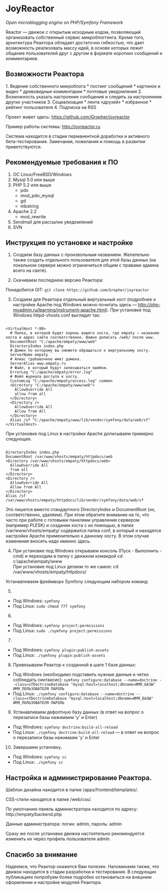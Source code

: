 JoyReactor
==========

*Open microblogging engine on PHP/Symfony Framework*


Reactor — движок с открытым исходным кодом, позволяющий организовать собственный сервис микроблоггинга. Кроме того, архитектура Реактора обладает достаточно гибкостью, что дает возможность реализовать массу идей, в основе которых лежит общение пользователей друг с другом в формате коротких сообщений и комментариев.

## Возможности Реактора

1. Ведение собственного микроблога 
    * постинг сообщений
    * картинок и видео
    * древовидные комментарии
    * почтовые уведомления
2. Возможность указать настроение сообщения и следить за настроением других участников
3. Социализация 
    * лента «друзей»
    * избранное
    * рейтинг пользователя
4. Подписка на RSS

Проект живет здесь: https://github.com/Gropher/joyreactor

Пример работы системы: http://joyreactor.ru

Система находится в стадии перманентной доработки и активного бета-тестирования. Замечания, пожелания и помощь в развитии приветствуются.


## Рекомендуемые требования к ПО

1. ОС Linux/FreeBSD/Windows
2. Mysql 5.0 или выше
3. PHP 5.2 или выше
    * pdo
    * mod_pdo_mysql
    * gd
    * mbstring
4. Apache 2.2
    * mod_rewrite
5. Sendmail для рассылки уведомлений
6. SVN


## Инструкция по установке и настройке

1. Создаем базу данных с произвольным названием. Желательно также создать отдельного пользователя для этой базы данных (на локальном сервере можно ограничиться общим с правами админа всего на свете).

2. Скачиваем последнюю версию Реактора:

Понадобится GIT: `git clone https://github.com/Gropher/joyreactor`

3. Создаем для Реактора отдельный виртуальный хост (подробнее о настройке Apache под Windows можно почитать здесь — http://php-myadmin.ru/learning/instrument-apache.html). При установке под Windows httpd-vhosts.conf выглядит так:

```

<VirtualHost *:80>
  # Папка, в которой будет корень вашего хоста, где empaty — название хоста и адрес сайта соответственно. Важно дописать /web/ после www.
  DocumentRoot "C:/apache/empaty/www/web"
  DirectoryIndex index.php
  # Домен по которому вы сможете обращаться к виртуальному хосту.
  ServerName empaty
  # Алиас (добавочное имя) домена.
  ServerAlias www.empaty.ru
  # Файл, в который будут записываться ошибки.
  ErrorLog "C:/apache/empaty/error.log"
  # Файл журнала доступа к хосту.
  CustomLog "C:/apache/empaty/access.log" common
  <Directory "C:/apache/empaty/www/web">
    AllowOverride All
    allow from all
  </Directory>
  <Directory />
    AllowOverride All
    Allow from All
  </Directory>
  Alias /sf "C:/apache/empaty/www/lib/vendor/symfony/data/web/sf"
</VirtualHost>
```

При установке под Linux в настройки Apache дописываем примерно следующее.

```

DirectoryIndex index.php
DocumentRoot /var/www/vhosts/empaty/httpdocs/web
<Directory /var/www/vhosts/empaty/httpdocs/web>
  AllowOverride All
  from all
</Directory>
<Directory />
  AllowOverride All
  Allow from All
</Directory>
Alias /sf /var/www/vhosts/empaty/httpdocs/lib/vendor/symfony/data/web/sf
```

Это пишется вместо стандартного DirectoryIndex и DocumentRoot (их, соответственно, удаляем). При этом обратите внимание на то, что часто при работе с готовыми панелями управления сервером (например PLESK) и создании хоста с их помощью, в папке /var/www/vhosts/empaty/ содержится папка conf, в который и находятся настройки Apache применительно к данному хосту. В этом случае изменения вносить надо именно здесь.

4. При установке под Windows открываем консоль (Пуск - Выполнить - cmd) и переходим в папку с движком командой cd c:\apache\empaty\www\
При установке под Linux делаем то же самое: cd /var/www/vhosts/empaty/httpdocs/

Устанавливаем фреймворк Symfony следующим набором команд:

5. 
  - Под Windows: `symfony`
  - Под Linux: `sudo chmod 777 symfony`

6. 
  - Под Windows: `symfony project:permissions`
  - Под Linux: `sudo ./symfony project:permissions`

7. 
  - Под Windows: `symfony plugin:publish-assets`
  - Под Linux: `./symfony plugin:publish-assets`

8. Привязываем Реактор к созданной в шаге 1 базе данных: 
  -  Под Windows (необходимо подставить нужные данные и четко соблюдать синтаксис): `symfony configure:database --name=doctrine --class=sfDoctrineDatabase "mysql:host=localhost;dbname=ИМЯ_БАЗЫ" ИМЯ_ПОЛЬЗОВАТЕЛЯ ПАРОЛЬ`
  - Под Linux: `./symfony configure:database --name=doctrine --class=sfDoctrineDatabase "mysql:host=localhost;dbname=ИМЯ_БАЗЫ" ИМЯ_ПОЛЬЗОВАТЕЛЯ ПАРОЛЬ`

9. Устанавливаем дефолтную базу данных (в ответ на вопрос о перезаписи базы нажимаем 'y' и Enter)
  - Под Windows: `symfony doctrine:build-all-reload`
  - Под Linux: `./symfony doctrine:build-all-reload` — в ответ на вопрос о перезаписи базы нажимаем 'y' и Enter

10. Завершаем установку.
  - Под Windows: `symfony cc`
  - Под Linux: `./symfony cc`


## Настройка и администрирование Реактора.

Шаблон дизайна находится в папке /apps/frontend/templates/.

CSS-стили находятся в папке /web/css/.

По умолчанию панель администратора находится по адресу: http://empaty/backend.php

Данные администратора: логин: admin, пароль: admin

Сразу же после установки движка настоятельно рекомендуется изменить их через профиль пользователя admin.


## Спасибо за внимание
Надеемся, что Реактор окажется Вам полезен. 
Напоминаем также, что движок находится в стадии разработки и тестирования. В следующих публикациях попробуем более подробно остановиться на внешнем оформлении и настройке модулей Реактора.
